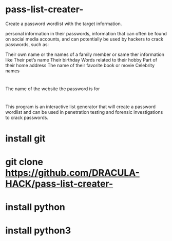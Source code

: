 # pass-list-creater-

Create a password wordlist with the target information.

personal information in their passwords, information that can often be found on social media accounts, and can potentially be used by hackers to crack passwords, such as:

Their own name or the names of a family member or same ther information like
Their pet’s name
Their birthday
Words related to their hobby
Part of their home address
The name of their favorite book or movie
Celebrity names

#
The name of the website the password is for
#

This program is an interactive list generator that will create a password wordlist and can be used in penetration testing and forensic investigations to crack passwords.

#

# install git

# git clone https://github.com/DRACULA-HACK/pass-list-creater-

# install python 

# install python3
